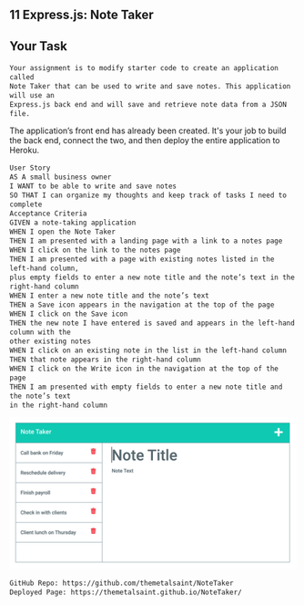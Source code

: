 ## 11 Express.js: Note Taker

## Your Task
```
Your assignment is to modify starter code to create an application called 
Note Taker that can be used to write and save notes. This application will use an 
Express.js back end and will save and retrieve note data from a JSON file.
```
The application’s front end has already been created. It's your job to build the 
back end, connect the two, and then deploy the entire application to Heroku.

```
User Story
AS A small business owner
I WANT to be able to write and save notes
SO THAT I can organize my thoughts and keep track of tasks I need to complete
Acceptance Criteria
GIVEN a note-taking application
WHEN I open the Note Taker
THEN I am presented with a landing page with a link to a notes page
WHEN I click on the link to the notes page
THEN I am presented with a page with existing notes listed in the left-hand column, 
plus empty fields to enter a new note title and the note’s text in the right-hand column
WHEN I enter a new note title and the note’s text
THEN a Save icon appears in the navigation at the top of the page
WHEN I click on the Save icon
THEN the new note I have entered is saved and appears in the left-hand column with the 
other existing notes
WHEN I click on an existing note in the list in the left-hand column
THEN that note appears in the right-hand column
WHEN I click on the Write icon in the navigation at the top of the page
THEN I am presented with empty fields to enter a new note title and the note’s text 
in the right-hand column
```

![screenshot](Develop\public\assets\images\11-express-homework-demo-01.png)

```
GitHub Repo: https://github.com/themetalsaint/NoteTaker
Deployed Page: https://themetalsaint.github.io/NoteTaker/
```